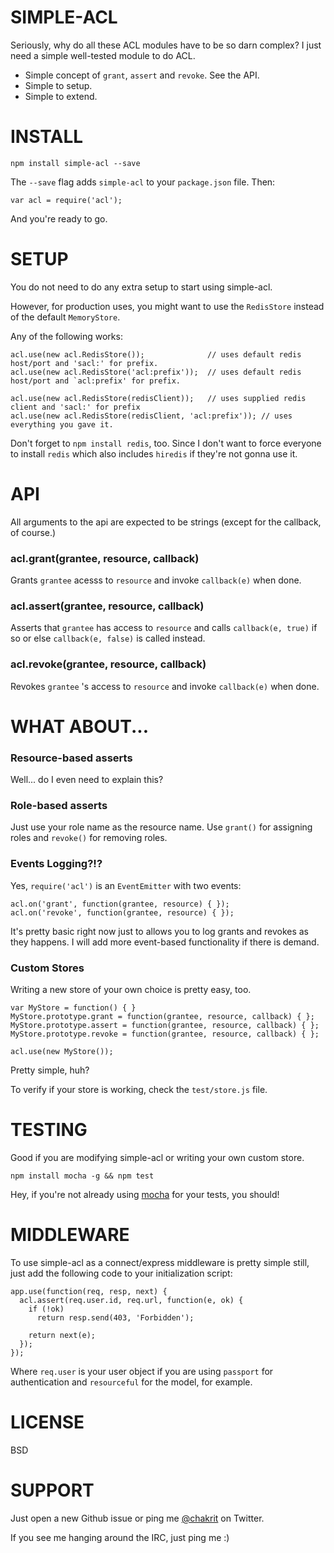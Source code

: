 # SIMPLE-ACL

Seriously, why do all these ACL modules have to be so darn complex? I just need a simple well-tested module to do ACL.

* Simple concept of `grant`, `assert` and `revoke`. See the API.
* Simple to setup.
* Simple to extend.

# INSTALL

    npm install simple-acl --save

The `--save` flag adds `simple-acl` to your `package.json` file. Then:

    var acl = require('acl');
    
And you're ready to go.

# SETUP

You do not need to do any extra setup to start using simple-acl.

However, for production uses, you might want to use the `RedisStore` instead of the default `MemoryStore`.

Any of the following works:

    acl.use(new acl.RedisStore());              // uses default redis host/port and 'sacl:' for prefix.
    acl.use(new acl.RedisStore('acl:prefix'));  // uses default redis host/port and `acl:prefix' for prefix.

    acl.use(new acl.RedisStore(redisClient));   // uses supplied redis client and 'sacl:' for prefix
    acl.use(new acl.RedisStore(redisClient, 'acl:prefix')); // uses everything you gave it.

Don't forget to `npm install redis`, too. Since I don't want to force everyone to install `redis` which also includes `hiredis` if they're not gonna use it.

# API

All arguments to the api are expected to be strings (except for the callback, of course.)

### acl.grant(grantee, resource, callback)

Grants `grantee` acesss to `resource` and invoke `callback(e)` when done.

### acl.assert(grantee, resource, callback)

Asserts that `grantee` has access to `resource` and calls `callback(e, true)` if so or else `callback(e, false)` is called instead.

### acl.revoke(grantee, resource, callback)

Revokes `grantee` 's access to `resource` and invoke `callback(e)` when done.

# WHAT ABOUT...

### Resource-based asserts

Well... do I even need to explain this?

### Role-based asserts

Just use your role name as the resource name. Use `grant()` for assigning roles and `revoke()` for removing roles.

### Events Logging?!?

Yes, `require('acl')` is an `EventEmitter` with two events:

    acl.on('grant', function(grantee, resource) { });
    acl.on('revoke', function(grantee, resource) { });
    
It's pretty basic right now just to allows you to log grants and revokes as they happens.
I will add more event-based functionality if there is demand.

### Custom Stores

Writing a new store of your own choice is pretty easy, too.

    var MyStore = function() { }
    MyStore.prototype.grant = function(grantee, resource, callback) { };
    MyStore.prototype.assert = function(grantee, resource, callback) { };
    MyStore.prototype.revoke = function(grantee, resource, callback) { };

    acl.use(new MyStore());

Pretty simple, huh?

To verify if your store is working, check the `test/store.js` file.

# TESTING

Good if you are modifying simple-acl or writing your own custom store.

    npm install mocha -g && npm test

Hey, if you're not already using [mocha](http://visionmedia.github.com/mocha/) for your tests, you should!

# MIDDLEWARE

To use simple-acl as a connect/express middleware is pretty simple still, just add the following code to your initialization script:

    app.use(function(req, resp, next) {
      acl.assert(req.user.id, req.url, function(e, ok) {
        if (!ok)
          return resp.send(403, 'Forbidden');

        return next(e);
      });
    });

Where `req.user` is your user object if you are using `passport` for authentication and `resourceful` for the model, for example.

# LICENSE

BSD

# SUPPORT

Just open a new Github issue or ping me [@chakrit](http://twitter.com/chakrit) on Twitter.

If you see me hanging around the IRC, just ping me :)

